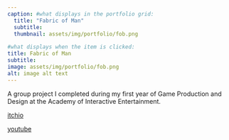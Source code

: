 ```yaml
---
caption: #what displays in the portfolio grid:
  title: "Fabric of Man"
  subtitle:
  thumbnail: assets/img/portfolio/fob.png
  
#what displays when the item is clicked:
title: Fabric of Man
subtitle: 
image: assets/img/portfolio/fob.png
alt: image alt text
---
```

A group project I completed during my first year of Game Production and Design at the Academy of Interactive Entertainment.

[itchio](https://finalsynapse.itch.io/fabric-of-man)

[youtube](https://youtu.be/pHD_0r9jFyY)